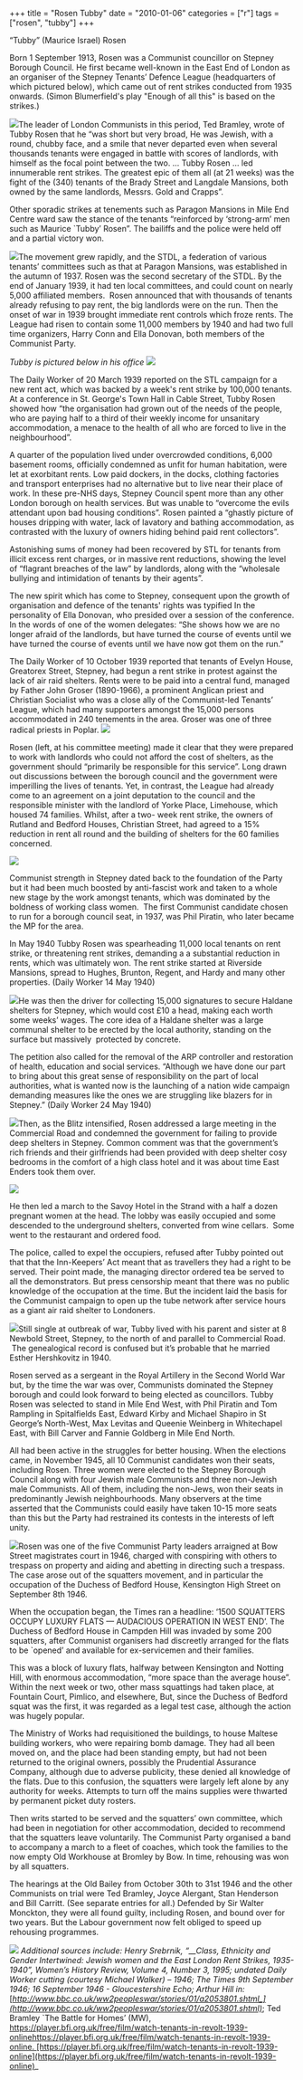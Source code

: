 +++
title = "Rosen Tubby"
date = "2010-01-06"
categories = ["r"]
tags = ["rosen", "tubby"]
+++

“Tubby” (Maurice Israel) Rosen

Born 1 September 1913, Rosen was a Communist councillor on Stepney Borough Council. He first became well-known in the East End of London as an organiser of the Stepney Tenants’ Defence League (headquarters of which pictured below), which came out of rent strikes conducted from 1935 onwards. (Simon Blumerfield's play "Enough of all this" is based on the strikes.)

![](https://grahamstevenson.me.uk/wp-content/uploads/2020/03/3AC8D247-36BA-4C01-BBC4-EAC8FBB222B1-300x237.jpeg)The leader of London Communists in this period, Ted Bramley, wrote of Tubby Rosen that he “was short but very broad, He was Jewish, with a round, chubby face, and a smile that never departed even when several thousands tenants were engaged in battle with scores of landlords, with himself as the focal point between the two. … Tubby Rosen … led innumerable rent strikes. The greatest epic of them all (at 21 weeks) was the fight of the (340) tenants of the Brady Street and Langdale Mansions, both owned by the same landlords, Messrs. Gold and Crapps”.

Other sporadic strikes at tenements such as Paragon Mansions in Mile End Centre ward saw the stance of the tenants “reinforced by ‘strong-arm’ men such as Maurice \`Tubby’ Rosen”. The bailiffs and the police were held off and a partial victory won.

![](https://grahamstevenson.me.uk/wp-content/uploads/2010/01/A958FE07-1C7E-4914-A4FC-1A5935848C91-300x219.jpeg)The movement grew rapidly, and the STDL, a federation of various tenants’ committees such as that at Paragon Mansions, was established in the autumn of 1937. Rosen was the second secretary of the STDL. By the end of January 1939, it had ten local committees, and could count on nearly 5,000 affiliated members.  Rosen announced that with thousands of tenants already refusing to pay rent, the big landlords were on the run. Then the onset of war in 1939 brought immediate rent controls which froze rents. The League had risen to contain some 11,000 members by 1940 and had two full time organizers, Harry Conn and Ella Donovan, both members of the Communist Party.

_Tubby is pictured below in his office_ ![](https://grahamstevenson.me.uk/wp-content/uploads/2010/01/DBB286BD-0830-4ED1-BD48-0310C52E246A-300x291.jpeg)

The Daily Worker of 20 March 1939 reported on the STL campaign for a new rent act, which was backed by a week's rent strike by 100,000 tenants. At a conference in St. George's Town Hall in Cable Street, Tubby Rosen showed how “the organisation had grown out of the needs of the people, who are paying half to a third of their weekly income for unsanitary accommodation, a menace to the health of all who are forced to live in the neighbourhood”.

A quarter of the population lived under overcrowded conditions, 6,000 basement rooms, officially condemned as unfit for human habitation, were let at exorbitant rents. Low paid dockers, in the docks, clothing factories and transport enterprises had no alternative but to live near their place of work. In these pre-NHS days, Stepney Council spent more than any other London borough on health services. But was unable to “overcome the evils attendant upon bad housing conditions”. Rosen painted a “ghastly picture of houses dripping with water, lack of lavatory and bathing accommodation, as contrasted with the luxury of owners hiding behind paid rent collectors”.

Astonishing sums of money had been recovered by STL for tenants from illicit excess rent charges, or in massive rent reductions, showing the level of “flagrant breaches of the law” by landlords, along with the “wholesale bullying and intimidation of tenants by their agents”.

The new spirit which has come to Stepney, consequent upon the growth of organisation and defence of the tenants' rights was typified In the personality of Ella Donovan, who presided over a session of the conference. In the words of one of the women delegates: “She shows how we are no longer afraid of the landlords, but have turned the course of events until we have turned the course of events until we have now got them on the run.”

The Daily Worker of 10 October 1939 reported that tenants of Evelyn House, Greatorex Street, Stepney, had begun a rent strike in protest against the lack of air raid shelters. Rents were to be paid into a central fund, managed by Father John Groser (1890-1966), a prominent Anglican priest and Christian Socialist who was a close ally of the Communist-led Tenants’ League, which had many supporters amongst the 15,000 persons accommodated in 240 tenements in the area. Groser was one of three radical priests in Poplar. [![](https://grahamstevenson.me.uk/wp-content/uploads/2010/01/C40F8190-EABD-4CBB-8489-3138DBCE3075-300x224.jpeg)](https://player.bfi.org.uk/free/film/watch-tenants-in-revolt-1939-online)

Rosen (left, at his committee meeting) made it clear that they were prepared to work with landlords who could not afford the cost of shelters, as the government should “primarily be responsible for this service”. Long drawn out discussions between the borough council and the government were imperilling the lives of tenants. Yet, in contrast, the League had already come to an agreement on a joint deputation to the council and the responsible minister with the landlord of Yorke Place, Limehouse, which housed 74 families. Whilst, after a two- week rent strike, the owners of Rutland and Bedford Houses, Christian Street, had agreed to a 15% reduction in rent all round and the building of shelters for the 60 families concerned.

![](https://grahamstevenson.me.uk/wp-content/uploads/2010/01/8C77FA26-99DF-4A19-956B-6548A002B2AC-270x300.jpeg)

Communist strength in Stepney dated back to the foundation of the Party but it had been much boosted by anti-fascist work and taken to a whole new stage by the work amongst tenants, which was dominated by the boldness of working class women.  The first Communist candidate chosen to run for a borough council seat, in 1937, was Phil Piratin, who later became the MP for the area.

In May 1940 Tubby Rosen was spearheading 11,000 local tenants on rent strike, or threatening rent strikes, demanding a a substantial reduction in rents, which was ultimately won. The rent strike started at Riverside Mansions, spread to Hughes, Brunton, Regent, and Hardy and many other properties. (Daily Worker 14 May 1940)

![](https://grahamstevenson.me.uk/wp-content/uploads/2010/01/2D13F98A-40B0-4169-9005-0094A8AFB03B-300x241.jpeg)He was then the driver for collecting 15,000 signatures to secure Haldane shelters for Stepney, which would cost £10 a head, making each worth some weeks’ wages. The core idea of a Haldane shelter was a large communal shelter to be erected by the local authority, standing on the surface but massively  protected by concrete.

The petition also called for the removal of the ARP controller and restoration of health, education and social services. “Although we have done our part to bring about this great sense of responsibility on the part of local authorities, what is wanted now is the launching of a nation wide campaign demanding measures like the ones we are struggling like blazers for in Stepney.” (Daily Worker 24 May 1940)

![](https://grahamstevenson.me.uk/wp-content/uploads/2010/01/3E66CDEF-FC25-476F-A648-82AF058ACA3C-232x300.jpeg)Then, as the Blitz intensified, Rosen addressed a large meeting in the Commercial Road and condemned the government for failing to provide deep shelters in Stepney. Common comment was that the government’s rich friends and their girlfriends had been provided with deep shelter cosy bedrooms in the comfort of a high class hotel and it was about time East Enders took them over.

![](https://grahamstevenson.me.uk/wp-content/uploads/2010/01/261B234B-5768-42F7-A821-382A28DA7B0D-300x145.jpeg)

He then led a march to the Savoy Hotel in the Strand with a half a dozen pregnant women at the head. The lobby was easily occupied and some descended to the underground shelters, converted from wine cellars.  Some went to the restaurant and ordered food.

The police, called to expel the occupiers, refused after Tubby pointed out that that the Inn-Keepers’ Act meant that as travellers they had a right to be served. Their point made, the managing director ordered tea be served to all the demonstrators. But press censorship meant that there was no public knowledge of the occupation at the time. But the incident laid the basis for the Communist campaign to open up the tube network after service hours as a giant air raid shelter to Londoners.

![](https://grahamstevenson.me.uk/wp-content/uploads/2010/01/81CC9221-8F1F-46CA-837A-7FBD27E31212-300x231.jpeg)Still single at outbreak of war, Tubby lived with his parent and sister at 8 Newbold Street, Stepney, to the north of and parallel to Commercial Road.  The genealogical record is confused but it’s probable that he married Esther Hershkovitz in 1940.

Rosen served as a sergeant in the Royal Artillery in the Second World War but, by the time the war was over, Communists dominated the Stepney borough and could look forward to being elected as councillors. Tubby Rosen was selected to stand in Mile End West, with Phil Piratin and Tom Rampling in Spitalfields East, Edward Kirby and Michael Shapiro in St George’s North-West, Max Levitas and Queenie Weinberg in Whitechapel East, with Bill Carver and Fannie Goldberg in Mile End North.

All had been active in the struggles for better housing. When the elections came, in November 1945, all 10 Communist candidates won their seats, including Rosen. Three women were elected to the Stepney Borough Council along with four Jewish male Communists and three non-Jewish male Communists. All of them, including the non-Jews, won their seats in predominantly Jewish neighbourhoods. Many observers at the time asserted that the Communists could easily have taken 10-15 more seats than this but the Party had restrained its contests in the interests of left unity.

![](https://grahamstevenson.me.uk/wp-content/uploads/2010/01/CCF4E0C4-CCE8-46FB-A047-ACCD75A7B97D-300x228.jpeg)Rosen was one of the five Communist Party leaders arraigned at Bow Street magistrates court in 1946, charged with conspiring with others to trespass on property and aiding and abetting in directing such a trespass. The case arose out of the squatters movement, and in particular the occupation of the Duchess of Bedford House, Kensington High Street on September 8th 1946.

When the occupation began, the Times ran a headline: ‘1500 SQUATTERS OCCUPY LUXURY FLATS — AUDACIOUS OPERATION IN WEST END’. The Duchess of Bedford House in Campden Hill was invaded by some 200 squatters, after Communist organisers had discreetly arranged for the flats to be \`opened’ and available for ex-servicemen and their families.

This was a block of luxury flats, halfway between Kensington and Notting Hill, with enormous accommodation, “more space than the average house”. Within the next week or two, other mass squattings had taken place, at Fountain Court, Pimlico, and elsewhere, But, since the Duchess of Bedford squat was the first, it was regarded as a legal test case, although the action was hugely popular.

The Ministry of Works had requisitioned the buildings, to house Maltese building workers, who were repairing bomb damage. They had all been moved on, and the place had been standing empty, but had not been returned to the original owners, possibly the Prudential Assurance Company, although due to adverse publicity, these denied all knowledge of the flats. Due to this confusion, the squatters were largely left alone by any authority for weeks. Attempts to turn off the mains supplies were thwarted by permanent picket duty rosters.

Then writs started to be served and the squatters’ own committee, which had been in negotiation for other accommodation, decided to recommend that the squatters leave voluntarily. The Communist Party organised a band to accompany a march to a fleet of coaches, which took the families to the now empty Old Workhouse at Bromley by Bow. In time, rehousing was won by all squatters.

The hearings at the Old Bailey from October 30th to 31st 1946 and the other Communists on trial were Ted Bramley, Joyce Alergant, Stan Henderson and Bill Carritt. (See separate entries for all.) Defended by Sir Walter Monckton, they were all found guilty, including Rosen, and bound over for two years. But the Labour government now felt obliged to speed up rehousing programmes.

 _![](https://grahamstevenson.me.uk/wp-content/uploads/2010/01/ADA3F7EF-A2EB-4365-B77B-B785A2514688-300x228.jpeg) Additional sources include: Henry Srebrnik, “__Class, Ethnicity and Gender Intertwined: Jewish women and the East London Rent Strikes, 1935-1940”, Women’s History Review, Volume 4, Number 3, 1995; undated Daily Worker cutting (courtesy Michael Walker) – 1946; The Times 9th September 1946; 16 September 1946 - Gloucestershire Echo; Arthur Hill in:_[_http://www.bbc.co.uk/ww2peopleswar/stories/01/a2053801.shtml_](http://www.bbc.co.uk/ww2peopleswar/stories/01/a2053801.shtml)_; Ted Bramley \`The Battle for Homes’ (MW), https://player.bfi.org.uk/free/film/watch-tenants-in-revolt-1939-onlinehttps://player.bfi.org.uk/free/film/watch-tenants-in-revolt-1939-online. [https://player.bfi.org.uk/free/film/watch-tenants-in-revolt-1939-online](https://player.bfi.org.uk/free/film/watch-tenants-in-revolt-1939-online)_
